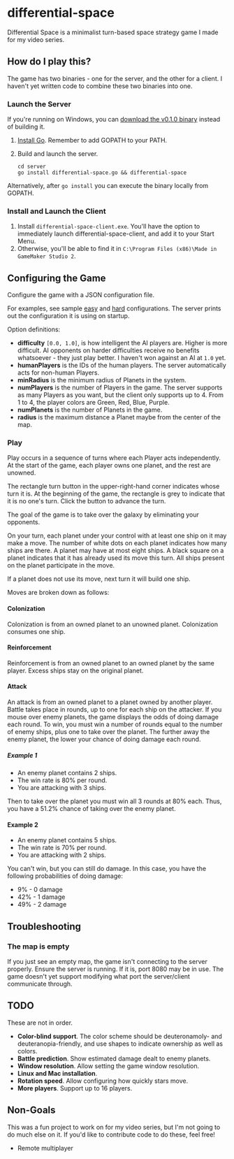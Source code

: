 # differential-space
Differential Space is a minimalist turn-based space strategy game I made for my video series.

## How do I play this?
The game has two binaries - one for the server, and the other for a client.
I haven't yet written code to combine these two binaries into one.

### Launch the Server
If you're running on Windows, you can
[download the v0.1.0 binary](https://drive.google.com/file/d/1YbToM27Yhorl9Fa0C1bP2sWDIkx2t688/view?usp=sharing)
instead of building it.

1. [Install Go](https://golang.org/doc/install). Remember to add GOPATH to your PATH.
1. Build and launch the server.

   ```
   cd server
   go install differential-space.go && differential-space
   ```

Alternatively, after `go install` you can execute the binary locally from GOPATH.

### Install and Launch the Client
1. Install `differential-space-client.exe`. You'll have the option to immediately launch
differential-space-client, and add it to your Start Menu.
1. Otherwise, you'll be able to find it in `C:\Program Files (x86)\Made in GameMaker Studio 2`.

## Configuring the Game
Configure the game with a JSON configuration file.

For examples, see sample [easy](server/easy.json) and [hard](server/hard.json) configurations.
The server prints out the configuration it is using on startup.

Option definitions:
- **difficulty** `[0.0, 1.0]`, is how intelligent the AI players are.
Higher is more difficult. 
AI opponents on harder difficulties receive no benefits whatsoever - they just play better.
I haven't won against an AI at `1.0` yet.
- **humanPlayers** is the IDs of the human players.
The server automatically acts for non-human Players.
- **minRadius** is the minimum radius of Planets in the system.
- **numPlayers** is the number of Players in the game.
The server supports as many Players as you want, but the client only supports up to 4.
From 1 to 4, the player colors are Green, Red, Blue, Purple.
- **numPlanets** is the number of Planets in the game.
- **radius** is the maximum distance a Planet maybe from the center of the map.

### Play
Play occurs in a sequence of turns where each Player acts independently.
At the start of the game, each player owns one planet, and the rest are unowned.

The rectangle turn button in the upper-right-hand corner indicates whose turn it is.
At the beginning of the game, the rectangle is grey to indicate that it is no one's turn.
Click the button to advance the turn.

The goal of the game is to take over the galaxy by eliminating your opponents.

On your turn, each planet under your control with at least one ship on it may make a move.
The number of white dots on each planet indicates how many ships are there.
A planet may have at most eight ships.
A black square on a planet indicates that it has already used its move this turn.
All ships present on the planet participate in the move.

If a planet does not use its move, next turn it will build one ship.

Moves are broken down as follows:
#### Colonization
Colonization is from an owned planet to an unowned planet.
Colonization consumes one ship.
#### Reinforcement
Reinforcement is from an owned planet to an owned planet by the same player.
Excess ships stay on the original planet.
#### Attack
An attack is from an owned planet to a planet owned by another player.
Battle takes place in rounds, up to one for each ship on the attacker.
If you mouse over enemy planets, the game displays the odds of doing damage each round.
To win, you must win a number of rounds equal to the number of enemy ships, plus one to take over the planet.
The further away the enemy planet, the lower your chance of doing damage each round.

##### Example 1
- An enemy planet contains 2 ships.
- The win rate is 80% per round.
- You are attacking with 3 ships.

Then to take over the planet you must win all 3 rounds at 80% each.
Thus, you have a 51.2% chance of taking over the enemy planet.

#### Example 2
- An enemy planet contains 5 ships.
- The win rate is 70% per round.
- You are attacking with 2 ships.

You can't win, but you can still do damage.
In this case, you have the following probabilities of doing damage:
- 9% - 0 damage
- 42% - 1 damage
- 49% - 2 damage

## Troubleshooting

### The map is empty
If you just see an empty map, the game isn't connecting to the server properly.
Ensure the server is running.
If it is, port 8080 may be in use.
The game doesn't yet support modifying what port the server/client communicate through.

## TODO
These are not in order.

- **Color-blind support**.
The color scheme should be deuteronamoly- and deuteranopia-friendly, and use shapes to indicate ownership as well as colors.
- **Battle prediction**. Show estimated damage dealt to enemy planets.
- **Window resolution**. Allow setting the game window resolution.
- **Linux and Mac installation**.
- **Rotation speed**. Allow configuring how quickly stars move.
- **More players**. Support up to 16 players.

## Non-Goals
This was a fun project to work on for my video series, but I'm not going to do much else on it.
If you'd like to contribute code to do these, feel free!

- Remote multiplayer
